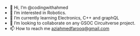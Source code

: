 - 👋 Hi, I’m @codingwithahmed
- 👀 I’m interested in Robotics.
- 🌱 I’m currently learning Electronics, C++ and graphQL
- 💞️ I’m looking to collaborate on any GSOC Circuitverse project.
- 📫 How to reach me aziahmedfarooq@gmail.com

<!---
codingwithahmed/codingwithahmed is a ✨ special ✨ repository because its `README.md` (this file) appears on your GitHub profile.
You can click the Preview link to take a look at your changes.
--->
